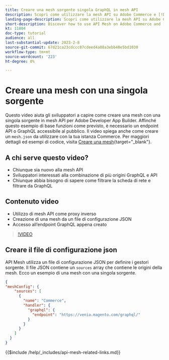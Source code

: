 ```yaml
---
title: Creare una mesh sorgente singola GraphQL in mesh API
description: Scopri come utilizzare la mesh API su Adobe Commerce e [!DNL Adobe App Builder]. Scopri come creare una mesh con una sola origine.
landing-page-description: Scopri come utilizzare la mesh API su Adobe Commerce e [!DNL Adobe App Builder]. Scopri come creare una mesh con una sola origine.
short-description: Discover how to use API Mesh on Adobe Commerce and [!DNL Adobe App Builder]. Learn about creating a mesh that has one source.
kt: 11804
doc-type: tutorial
audience: all
last-substantial-update: 2023-2-8
source-git-commit: 67d21ca23cdccc87cdeed4a08a3ebb48e5bd1030
workflow-type: tm+mt
source-wordcount: '223'
ht-degree: 0%

---
```


# Creare una mesh con una singola sorgente

Questo video aiuta gli sviluppatori a capire come creare una mesh con una singola sorgente in mesh API per Adobe Developer App Builder. Affinché questo esempio di base funzioni come previsto, è necessario un endpoint API o GraphQL accessibile al pubblico. Il video spiega anche come creare un `mesh.json` da utilizzare con la tua istanza Commerce. Per maggiori dettagli ed esempi di codice, visita [Creare una mesh](https://developer.adobe.com/graphql-mesh-gateway/gateway/create-mesh/#create-a-mesh-1){target="_blank"}.

## A chi serve questo video?

* Chiunque sia nuovo alla mesh API
* Sviluppatori interessati alla combinazione di più origini GraphQL e API
* Chiunque abbia bisogno di sapere come filtrare la scheda di rete e filtrare da GraphQL

## Contenuto video

* Utilizzo di mesh API come proxy inverso
* Creazione di una mesh da un file di configurazione JSON
* Accesso all’endpoint GraphQL appena creato

>[!VIDEO](https://video.tv.adobe.com/v/3414124)

## Creare il file di configurazione json

API Mesh utilizza un file di configurazione JSON per definire i gestori sorgente. Il file JSON contiene un `sources` array che contiene le origini della mesh. Ecco un esempio di una mesh con una singola sorgente.

```json
{
"meshConfig": {
    "sources": [
      {
        "name": "Commerce",
        "handler": {
          "graphql": {
            "endpoint": "https://venia.magento.com/graphql/"
          }
        }
      }
    ]
  }
}
```

{{$include /help/_includes/api-mesh-related-links.md}}
